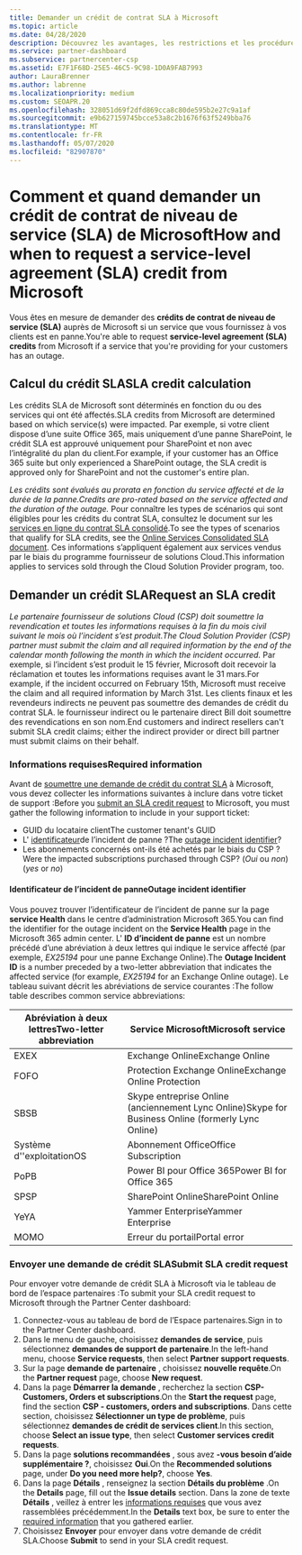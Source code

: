 ```yaml
---
title: Demander un crédit de contrat SLA à Microsoft
ms.topic: article
ms.date: 04/28/2020
description: Découvrez les avantages, les restrictions et les procédures pour demander un crédit de contrat de niveau de service (SLA) auprès de Microsoft si vos clients rencontrent une panne de service.
ms.service: partner-dashboard
ms.subservice: partnercenter-csp
ms.assetid: E7F1F68D-25E5-46C5-9C98-1D0A9FAB7993
author: LauraBrenner
ms.author: labrenne
ms.localizationpriority: medium
ms.custom: SEOAPR.20
ms.openlocfilehash: 328051d69f2dfd869cca8c80de595b2e27c9a1af
ms.sourcegitcommit: e9b627159745bcce53a8c2b1676f63f5249bba76
ms.translationtype: MT
ms.contentlocale: fr-FR
ms.lasthandoff: 05/07/2020
ms.locfileid: "82907870"
---
```

# <a name="how-and-when-to-request-a-service-level-agreement-sla-credit-from-microsoft"></a><span data-ttu-id="68fa6-103">Comment et quand demander un crédit de contrat de niveau de service (SLA) de Microsoft</span><span class="sxs-lookup"><span data-stu-id="68fa6-103">How and when to request a service-level agreement (SLA) credit from Microsoft</span></span>

<span data-ttu-id="68fa6-104">Vous êtes en mesure de demander des **crédits de contrat de niveau de service (SLA)** auprès de Microsoft si un service que vous fournissez à vos clients est en panne.</span><span class="sxs-lookup"><span data-stu-id="68fa6-104">You're able to request **service-level agreement (SLA) credits** from Microsoft if a service that you're providing for your customers has an outage.</span></span>

## <a name="sla-credit-calculation"></a><span data-ttu-id="68fa6-105">Calcul du crédit SLA</span><span class="sxs-lookup"><span data-stu-id="68fa6-105">SLA credit calculation</span></span>

<span data-ttu-id="68fa6-106">Les crédits SLA de Microsoft sont déterminés en fonction du ou des services qui ont été affectés.</span><span class="sxs-lookup"><span data-stu-id="68fa6-106">SLA credits from Microsoft are determined based on which service(s) were impacted.</span></span> <span data-ttu-id="68fa6-107">Par exemple, si votre client dispose d’une suite Office 365, mais uniquement d’une panne SharePoint, le crédit SLA est approuvé uniquement pour SharePoint et non avec l’intégralité du plan du client.</span><span class="sxs-lookup"><span data-stu-id="68fa6-107">For example, if your customer has an Office 365 suite but only experienced a SharePoint outage, the SLA credit is approved only for SharePoint and not the customer's entire plan.</span></span>

<span data-ttu-id="68fa6-108">*Les crédits sont évalués au prorata en fonction du service affecté et de la durée de la panne.*</span><span class="sxs-lookup"><span data-stu-id="68fa6-108">*Credits are pro-rated based on the service affected and the duration of the outage.*</span></span> <span data-ttu-id="68fa6-109">Pour connaître les types de scénarios qui sont éligibles pour les crédits du contrat SLA, consultez le document sur les [services en ligne du contrat SLA consolidé](http://www.microsoftvolumelicensing.com/DocumentSearch.aspx?Mode=3&DocumentTypeId=37).</span><span class="sxs-lookup"><span data-stu-id="68fa6-109">To see the types of scenarios that qualify for SLA credits, see the [Online Services Consolidated SLA document](http://www.microsoftvolumelicensing.com/DocumentSearch.aspx?Mode=3&DocumentTypeId=37).</span></span> <span data-ttu-id="68fa6-110">Ces informations s’appliquent également aux services vendus par le biais du programme fournisseur de solutions Cloud.</span><span class="sxs-lookup"><span data-stu-id="68fa6-110">This information applies to services sold through the Cloud Solution Provider program, too.</span></span>

## <a name="request-an-sla-credit"></a><span data-ttu-id="68fa6-111">Demander un crédit SLA</span><span class="sxs-lookup"><span data-stu-id="68fa6-111">Request an SLA credit</span></span>

<span data-ttu-id="68fa6-112">*Le partenaire fournisseur de solutions Cloud (CSP) doit soumettre la revendication et toutes les informations requises à la fin du mois civil suivant le mois où l’incident s’est produit.*</span><span class="sxs-lookup"><span data-stu-id="68fa6-112">*The Cloud Solution Provider (CSP) partner must submit the claim and all required information by the end of the calendar month following the month in which the incident occurred.*</span></span> <span data-ttu-id="68fa6-113">Par exemple, si l’incident s’est produit le 15 février, Microsoft doit recevoir la réclamation et toutes les informations requises avant le 31 mars.</span><span class="sxs-lookup"><span data-stu-id="68fa6-113">For example, if the incident occurred on February 15th, Microsoft must receive the claim and all required information by March 31st.</span></span> <span data-ttu-id="68fa6-114">Les clients finaux et les revendeurs indirects ne peuvent pas soumettre des demandes de crédit du contrat SLA. le fournisseur indirect ou le partenaire direct Bill doit soumettre des revendications en son nom.</span><span class="sxs-lookup"><span data-stu-id="68fa6-114">End customers and indirect resellers can't submit SLA credit claims; either the indirect provider or direct bill partner must submit claims on their behalf.</span></span>

### <a name="required-information"></a><span data-ttu-id="68fa6-115">Informations requises</span><span class="sxs-lookup"><span data-stu-id="68fa6-115">Required information</span></span>

<span data-ttu-id="68fa6-116">Avant de [soumettre une demande de crédit du contrat SLA](#submit-sla-credit-request) à Microsoft, vous devez collecter les informations suivantes à inclure dans votre ticket de support :</span><span class="sxs-lookup"><span data-stu-id="68fa6-116">Before you [submit an SLA credit request](#submit-sla-credit-request) to Microsoft, you must gather the following information to include in your support ticket:</span></span>

- <span data-ttu-id="68fa6-117">GUID du locataire client</span><span class="sxs-lookup"><span data-stu-id="68fa6-117">The customer tenant's GUID</span></span>
- <span data-ttu-id="68fa6-118">L' [identificateur](#outage-incident-identifier)de l’incident de panne ?</span><span class="sxs-lookup"><span data-stu-id="68fa6-118">The [outage incident identifier](#outage-incident-identifier)?</span></span>
- <span data-ttu-id="68fa6-119">Les abonnements concernés ont-ils été achetés par le biais du CSP ?</span><span class="sxs-lookup"><span data-stu-id="68fa6-119">Were the impacted subscriptions purchased through CSP?</span></span> <span data-ttu-id="68fa6-120">(*Oui* ou *non*)</span><span class="sxs-lookup"><span data-stu-id="68fa6-120">(*yes* or *no*)</span></span>

#### <a name="outage-incident-identifier"></a><span data-ttu-id="68fa6-121">Identificateur de l’incident de panne</span><span class="sxs-lookup"><span data-stu-id="68fa6-121">Outage incident identifier</span></span>

<span data-ttu-id="68fa6-122">Vous pouvez trouver l’identificateur de l’incident de panne sur la page **service Health** dans le centre d’administration Microsoft 365.</span><span class="sxs-lookup"><span data-stu-id="68fa6-122">You can find the identifier for the outage incident on the **Service Health** page in the Microsoft 365 admin center.</span></span> <span data-ttu-id="68fa6-123">L' **ID d’incident de panne** est un nombre précédé d’une abréviation à deux lettres qui indique le service affecté (par exemple, *EX25194* pour une panne Exchange Online).</span><span class="sxs-lookup"><span data-stu-id="68fa6-123">The **Outage Incident ID** is a number preceded by a two-letter abbreviation that indicates the affected service (for example, *EX25194* for an Exchange Online outage).</span></span> <span data-ttu-id="68fa6-124">Le tableau suivant décrit les abréviations de service courantes :</span><span class="sxs-lookup"><span data-stu-id="68fa6-124">The follow table describes common service abbreviations:</span></span>

| <span data-ttu-id="68fa6-125">Abréviation à deux lettres</span><span class="sxs-lookup"><span data-stu-id="68fa6-125">Two-letter abbreviation</span></span> | <span data-ttu-id="68fa6-126">Service Microsoft</span><span class="sxs-lookup"><span data-stu-id="68fa6-126">Microsoft service</span></span> |
| ----------------------- | ----------------- |
| <span data-ttu-id="68fa6-127">EX</span><span class="sxs-lookup"><span data-stu-id="68fa6-127">EX</span></span> | <span data-ttu-id="68fa6-128">Exchange Online</span><span class="sxs-lookup"><span data-stu-id="68fa6-128">Exchange Online</span></span> |
| <span data-ttu-id="68fa6-129">FO</span><span class="sxs-lookup"><span data-stu-id="68fa6-129">FO</span></span> | <span data-ttu-id="68fa6-130">Protection Exchange Online</span><span class="sxs-lookup"><span data-stu-id="68fa6-130">Exchange Online Protection</span></span> |
| <span data-ttu-id="68fa6-131">SB</span><span class="sxs-lookup"><span data-stu-id="68fa6-131">SB</span></span> | <span data-ttu-id="68fa6-132">Skype entreprise Online (anciennement Lync Online)</span><span class="sxs-lookup"><span data-stu-id="68fa6-132">Skype for Business Online (formerly Lync Online)</span></span> |
| <span data-ttu-id="68fa6-133">Système d''exploitation</span><span class="sxs-lookup"><span data-stu-id="68fa6-133">OS</span></span> | <span data-ttu-id="68fa6-134">Abonnement Office</span><span class="sxs-lookup"><span data-stu-id="68fa6-134">Office Subscription</span></span> |
| <span data-ttu-id="68fa6-135">Po</span><span class="sxs-lookup"><span data-stu-id="68fa6-135">PB</span></span> | <span data-ttu-id="68fa6-136">Power BI pour Office 365</span><span class="sxs-lookup"><span data-stu-id="68fa6-136">Power BI for Office 365</span></span> |
| <span data-ttu-id="68fa6-137">SP</span><span class="sxs-lookup"><span data-stu-id="68fa6-137">SP</span></span> | <span data-ttu-id="68fa6-138">SharePoint Online</span><span class="sxs-lookup"><span data-stu-id="68fa6-138">SharePoint Online</span></span> |
| <span data-ttu-id="68fa6-139">Ye</span><span class="sxs-lookup"><span data-stu-id="68fa6-139">YA</span></span> | <span data-ttu-id="68fa6-140">Yammer Enterprise</span><span class="sxs-lookup"><span data-stu-id="68fa6-140">Yammer Enterprise</span></span> |
| <span data-ttu-id="68fa6-141">MO</span><span class="sxs-lookup"><span data-stu-id="68fa6-141">MO</span></span> | <span data-ttu-id="68fa6-142">Erreur du portail</span><span class="sxs-lookup"><span data-stu-id="68fa6-142">Portal error</span></span> |

### <a name="submit-sla-credit-request"></a><span data-ttu-id="68fa6-143">Envoyer une demande de crédit SLA</span><span class="sxs-lookup"><span data-stu-id="68fa6-143">Submit SLA credit request</span></span>

<span data-ttu-id="68fa6-144">Pour envoyer votre demande de crédit SLA à Microsoft via le tableau de bord de l’espace partenaires :</span><span class="sxs-lookup"><span data-stu-id="68fa6-144">To submit your SLA credit request to Microsoft through the Partner Center dashboard:</span></span>

1. <span data-ttu-id="68fa6-145">Connectez-vous au tableau de bord de l’Espace partenaires.</span><span class="sxs-lookup"><span data-stu-id="68fa6-145">Sign in to the Partner Center dashboard.</span></span>
2. <span data-ttu-id="68fa6-146">Dans le menu de gauche, choisissez **demandes de service**, puis sélectionnez **demandes de support de partenaire**.</span><span class="sxs-lookup"><span data-stu-id="68fa6-146">In the left-hand menu, choose **Service requests**, then select **Partner support requests**.</span></span>
3. <span data-ttu-id="68fa6-147">Sur la page **demande de partenaire** , choisissez **nouvelle requête**.</span><span class="sxs-lookup"><span data-stu-id="68fa6-147">On the **Partner request** page, choose **New request**.</span></span>
4. <span data-ttu-id="68fa6-148">Dans la page **Démarrer la demande** , recherchez la section **CSP-Customers, Orders et subscriptions**.</span><span class="sxs-lookup"><span data-stu-id="68fa6-148">On the **Start the request** page, find the section **CSP - customers, orders and subscriptions**.</span></span> <span data-ttu-id="68fa6-149">Dans cette section, choisissez **Sélectionner un type de problème**, puis sélectionnez **demandes de crédit de services client**.</span><span class="sxs-lookup"><span data-stu-id="68fa6-149">In this section, choose **Select an issue type**, then select **Customer services credit requests**.</span></span>
5. <span data-ttu-id="68fa6-150">Dans la page **solutions recommandées** , sous avez **-vous besoin d’aide supplémentaire ?**, choisissez **Oui**.</span><span class="sxs-lookup"><span data-stu-id="68fa6-150">On the **Recommended solutions** page, under **Do you need more help?**, choose **Yes**.</span></span>
6. <span data-ttu-id="68fa6-151">Dans la page **Détails** , renseignez la section **Détails du problème** .</span><span class="sxs-lookup"><span data-stu-id="68fa6-151">On the **Details** page, fill out the **Issue details** section.</span></span> <span data-ttu-id="68fa6-152">Dans la zone de texte **Détails** , veillez à entrer les [informations requises](#required-information) que vous avez rassemblées précédemment.</span><span class="sxs-lookup"><span data-stu-id="68fa6-152">In the **Details** text box, be sure to enter the [required information](#required-information) that you gathered earlier.</span></span>
7. <span data-ttu-id="68fa6-153">Choisissez **Envoyer** pour envoyer dans votre demande de crédit SLA.</span><span class="sxs-lookup"><span data-stu-id="68fa6-153">Choose **Submit** to send in your SLA credit request.</span></span>
